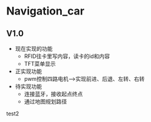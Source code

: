 # Navigation_car
## V1.0
* 现在实现的功能
     * RFID往卡里写内容，读卡的id和内容
     * TFT菜单显示
* 正实现功能
   * pwm控制四路电机-->实现前进、后退、左转、右转
* 待实现功能
   * 连接蓝牙，接收起点终点
   * 通过地图规划路径
  
test2
   
   
   
   
